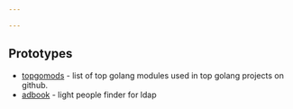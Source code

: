 ```yaml
---

---
```


## Prototypes

- [topgomods](https://topgomods.sre.kz) - list of top golang modules used in top golang projects on github.
- [adbook](https://github.com/zhunussovr/adbook) - light people finder for ldap

